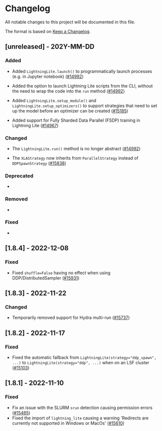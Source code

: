 # Changelog

All notable changes to this project will be documented in this file.

The format is based on [Keep a Changelog](http://keepachangelog.com/en/1.0.0/).


## [unreleased] - 202Y-MM-DD


### Added


- Added `LightningLite.launch()` to programmatically launch processes (e.g. in Jupyter notebook) ([#14992](https://github.com/Lightning-AI/lightning/issues/14992))


- Added the option to launch Lightning Lite scripts from the CLI, without the need to wrap the code into the `run` method ([#14992](https://github.com/Lightning-AI/lightning/issues/14992))


- Added `LightningLite.setup_module()` and `LightningLite.setup_optimizers()` to support strategies that need to set up the model before an optimizer can be created ([#15185](https://github.com/Lightning-AI/lightning/pull/15185))


- Added support for Fully Sharded Data Parallel (FSDP) training in Lightning Lite ([#14967](https://github.com/Lightning-AI/lightning/issues/14967))


### Changed

- The `LightningLite.run()` method is no longer abstract ([#14992](https://github.com/Lightning-AI/lightning/issues/14992))


- The `XLAStrategy` now inherits from `ParallelStrategy` instead of `DDPSpawnStrategy` ([#15838](https://github.com/Lightning-AI/lightning/issues/15838))



### Deprecated

-


### Removed

-

### Fixed

-


## [1.8.4] - 2022-12-08

### Fixed

- Fixed `shuffle=False` having no effect when using DDP/DistributedSampler ([#15931](https://github.com/Lightning-AI/lightning/issues/15931))


## [1.8.3] - 2022-11-22

### Changed

- Temporarily removed support for Hydra multi-run ([#15737](https://github.com/Lightning-AI/lightning/pull/15737))


## [1.8.2] - 2022-11-17

### Fixed

- Fixed the automatic fallback from `LightningLite(strategy="ddp_spawn", ...)` to `LightningLite(strategy="ddp", ...)` when on an LSF cluster ([#15103](https://github.com/PyTorchLightning/pytorch-lightning/issues/15103))


## [1.8.1] - 2022-11-10

### Fixed

- Fix an issue with the SLURM `srun` detection causing permission errors ([#15485](https://github.com/Lightning-AI/lightning/issues/15485))
- Fixed the import of `lightning_lite` causing a warning 'Redirects are currently not supported in Windows or MacOs' ([#15610](https://github.com/PyTorchLightning/pytorch-lightning/issues/15610))
